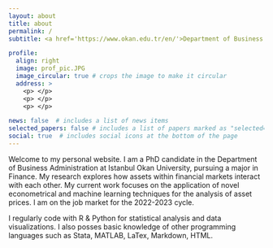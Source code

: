 ```yaml
---
layout: about
title: about
permalink: /
subtitle: <a href='https://www.okan.edu.tr/en/'>Department of Business Administration, Okan Univeristy</a>. Istanbul, Türkiye.

profile:
  align: right
  image: prof_pic.JPG
  image_circular: true # crops the image to make it circular
  address: >
    <p> </p>
    <p> </p>
    <p> </p>

news: false  # includes a list of news items
selected_papers: false # includes a list of papers marked as "selected={true}"
social: true  # includes social icons at the bottom of the page
---
```


Welcome to my personal website. I am a PhD candidate in the Department of Business Administration at Istanbul Okan University, pursuing a major in Finance. My research explores how assets within financial markets interact with each other. My current work focuses on the application of novel econometrical and machine learning techniques for the analysis of asset prices. I am on the job market for the 2022-2023 cycle.

I regularly code with R & Python for statistical analysis and data visualizations. I also posses basic knowledge of other programming languages such as Stata, MATLAB, LaTex, Markdown, HTML.
